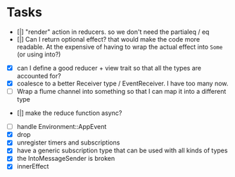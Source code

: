 # Tasks

- [|] "render" action in reducers. so we don't need the partialeq / eq
- [|] Can I return optional effect? that would make the code more readable. At the expensive of having to wrap the actual effect into `Some` (or using into?)
- [x] can I define a good reducer + view trait so that all the types are accounted for?
- [x] coalesce to a better Receiver type / EventReceiver. I have too many now.
- [ ] Wrap a flume channel into something so that I can map it into a different type
- [|] make the reduce function async?

- [ ] handle Environment::AppEvent
- [x] drop
- [x] unregister timers and subscriptions
- [x] have a generic subscription type that can be used with all kinds of types
- [x] the IntoMessageSender is broken
- [x] innerEffect

